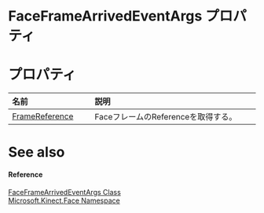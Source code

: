 FaceFrameArrivedEventArgs プロパティ  
====================================  

<span id="publicpropertiesSection"></span>

プロパティ
==========  

<table>
<colgroup>
<col width="30%" />
<col width="60%" />
</colgroup>
<thead>
<tr class="header">
<th align="left">名前</th>
<th align="left">説明</th>
</tr>
</thead>
<tbody>
<tr class="odd">
<td align="left"><a href="FaceFrameArrivedEventArgs/Properties/FrameReference_Property.md">FrameReference</a></td>
<td align="left">FaceフレームのReferenceを取得する。</td>
</tr>
</tbody>
</table>

<span id="ID4EI"></span>

See also  
========  

<span id="ID4EK"></span>
#### Reference  

[FaceFrameArrivedEventArgs Class](../FaceFrameArrivedEventArgs.md)  
 [Microsoft.Kinect.Face Namespace](../../Kinect.Face.md)  



<!--Please do not edit the data in the comment block below.-->
<!--
TOCTitle : FaceFrameArrivedEventArgs Properties
RLTitle : FaceFrameArrivedEventArgs Properties
KeywordK : FaceFrameArrivedEventArgs class, properties
KeywordA : Properties.T:Microsoft.Kinect.Face.FaceFrameArrivedEventArgs
AssetID : Properties.T:Microsoft.Kinect.Face.FaceFrameArrivedEventArgs
Locale : en-us
CommunityContent : 1
TargetOS : Windows
TopicType : kbSyntax
DocSet : K4Wv2
ProjType : K4Wv2Proj
Technology : Kinect for Windows
Product : Kinect for Windows SDK v2
productversion : 20
-->
